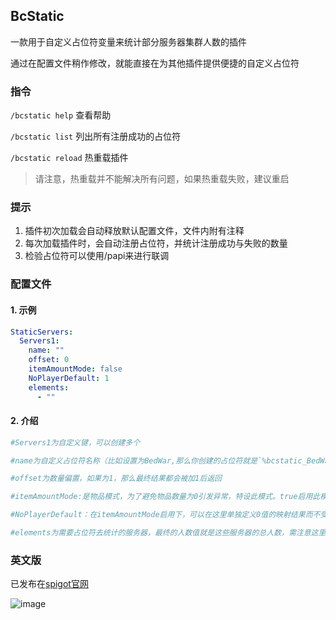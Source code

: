 ## **BcStatic**
一款用于自定义占位符变量来统计部分服务器集群人数的插件

通过在配置文件稍作修改，就能直接在为其他插件提供便捷的自定义占位符

### 指令
`/bcstatic help` 查看帮助

`/bcstatic list` 列出所有注册成功的占位符

`/bcstatic reload` 热重载插件
>请注意，热重载并不能解决所有问题，如果热重载失败，建议重启

### 提示
1. 插件初次加载会自动释放默认配置文件，文件内附有注释
2. 每次加载插件时，会自动注册占位符，并统计注册成功与失败的数量
3. 检验占位符可以使用/papi来进行联调


### 配置文件
#### 1. 示例
```yml
StaticServers:
  Servers1:
    name: ""
    offset: 0
    itemAmountMode: false
    NoPlayerDefault: 1
    elements:
      - ""
```

#### 2. 介绍
```yml
#Servers1为自定义键，可以创建多个

#name为自定义占位符名称（比如设置为BedWar,那么你创建的占位符就是`%bcstatic_BedWar%`

#offset为数量偏置，如果为1，那么最终结果都会被加1后返回

#itemAmountMode:是物品模式，为了避免物品数量为0引发异常，特设此模式。true启用此模式，则NoPlayerDefault生效，并且最大返回值为64;设置为false时NoPlayerDefault不生效，且返回值无上限；

#NoPlayerDefault：在itemAmountMode启用下，可以在这里单独定义0值的映射结果而不受到偏置offset影响。如设置为1，那么即使总人数为0，它仍返回1

#elements为需要占位符去统计的服务器，最终的人数值就是这些服务器的总人数，需注意这里要填每个服务器在BC里设置的名称
```


### 英文版
已发布在[spigot官网](https://www.spigotmc.org/threads/bcstatistic.640706/)

![image](https://github.com/YF-Eternal/DXZzz-Server/assets/145853103/5383dc97-825d-41f8-8cc4-7cf50bb62367)
